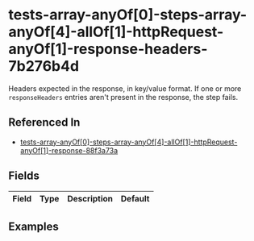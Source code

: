 
# tests-array-anyOf[0]-steps-array-anyOf[4]-allOf[1]-httpRequest-anyOf[1]-response-headers-7b276b4d

Headers expected in the response, in key/value format. If one or more `responseHeaders` entries aren't present in the response, the step fails.

## Referenced In

- [tests-array-anyOf[0]-steps-array-anyOf[4]-allOf[1]-httpRequest-anyOf[1]-response-88f3a73a](/docs/references/schemas/tests-array-anyof-0--steps-array-anyof-4--allof-1--httprequest-anyof-1--response-88f3a73a)

## Fields

Field | Type | Description | Default
:-- | :-- | :-- | :--

## Examples
